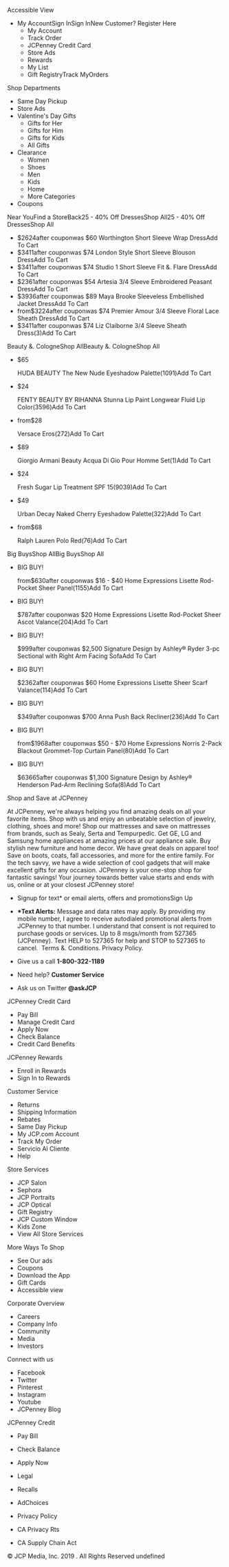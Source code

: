 Accessible View

*   My AccountSign InSign InNew Customer? Register Here
    *   My Account
    *   Track Order
    *   JCPenney Credit Card
    *   Store Ads
    *   Rewards
    *   My List
    *   Gift RegistryTrack MyOrders

Shop Departments

*   Same Day Pickup
*   Store Ads
*   Valentine's Day Gifts
    *   Gifts for Her
    *   Gifts for Him
    *   Gifts for Kids
    *   All Gifts
*   Clearance
    *   Women
    *   Shoes
    *   Men
    *   Kids
    *   Home
    *   More Categories
*   Coupons

Near YouFind a StoreBack25 - 40% Off DressesShop All25 - 40% Off DressesShop All

*   $2624after couponwas $60 Worthington Short Sleeve Wrap DressAdd To Cart
*   $3411after couponwas $74 London Style Short Sleeve Blouson DressAdd To Cart
*   $3411after couponwas $74 Studio 1 Short Sleeve Fit &. Flare DressAdd To Cart
*   $2361after couponwas $54 Artesia 3/4 Sleeve Embroidered Peasant DressAdd To Cart
*   $3936after couponwas $89 Maya Brooke Sleeveless Embellished Jacket DressAdd To Cart
*   from$3224after couponwas $74 Premier Amour 3/4 Sleeve Floral Lace Sheath DressAdd To Cart
*   $3411after couponwas $74 Liz Claiborne 3/4 Sleeve Sheath Dress(3)Add To Cart

Beauty &. CologneShop AllBeauty &. CologneShop All

*   $65
    
    HUDA BEAUTY The New Nude Eyeshadow Palette(1091)Add To Cart
*   $24
    
    FENTY BEAUTY BY RIHANNA Stunna Lip Paint Longwear Fluid Lip Color(3596)Add To Cart
*   from$28
    
    Versace Eros(272)Add To Cart
*   $89
    
    Giorgio Armani Beauty Acqua Di Gio Pour Homme Set(1)Add To Cart
*   $24
    
    Fresh Sugar Lip Treatment SPF 15(9039)Add To Cart
*   $49
    
    Urban Decay Naked Cherry Eyeshadow Palette(322)Add To Cart
*   from$68
    
    Ralph Lauren Polo Red(76)Add To Cart

Big BuysShop AllBig BuysShop All

*   BIG BUY!
    
    from$630after couponwas $16 - $40 Home Expressions Lisette Rod-Pocket Sheer Panel(1155)Add To Cart
*   BIG BUY!
    
    $787after couponwas $20 Home Expressions Lisette Rod-Pocket Sheer Ascot Valance(204)Add To Cart
*   BIG BUY!
    
    $999after couponwas $2,500 Signature Design by Ashley® Ryder 3-pc Sectional with Right Arm Facing SofaAdd To Cart
*   BIG BUY!
    
    $2362after couponwas $60 Home Expressions Lisette Sheer Scarf Valance(114)Add To Cart
*   BIG BUY!
    
    $349after couponwas $700 Anna Push Back Recliner(236)Add To Cart
*   BIG BUY!
    
    from$1968after couponwas $50 - $70 Home Expressions Norris 2-Pack Blackout Grommet-Top Curtain Panel(80)Add To Cart
*   BIG BUY!
    
    $63665after couponwas $1,300 Signature Design by Ashley® Henderson Pad-Arm Reclining Sofa(8)Add To Cart

Shop and Save at JCPenney

At JCPenney, we're always helping you find amazing deals on all your favorite items. Shop with us and enjoy an unbeatable selection of jewelry, clothing, shoes and more! Shop our mattresses and save on mattresses from brands, such as Sealy, Serta and Tempurpedic. Get GE, LG and Samsung home appliances at amazing prices at our appliance sale. Buy stylish new furniture and home decor. We have great deals on apparel too! Save on boots, coats, fall accessories, and more for the entire family. For the tech savvy, we have a wide selection of cool gadgets that will make excellent gifts for any occasion. JCPenney is your one-stop shop for fantastic savings! Your journey towards better value starts and ends with us, online or at your closest JCPenney store!

*   Signup for text\* or email alerts, offers and promotionsSign Up
*   **\*Text Alerts:** Message and data rates may apply. By providing my mobile number, I agree to receive autodialed promotional alerts from JCPenney to that number. I understand that consent is not required to purchase goods or services. Up to 8 msgs/month from 527365 (JCPenney). Text HELP to 527365 for help and STOP to 527365 to cancel.  Terms &. Conditions. Privacy Policy.

*   Give us a call **1-800-322-1189**
*   Need help? **Customer Service**
*   Ask us on Twitter **@askJCP**

JCPenney Credit Card

*   Pay Bill
*   Manage Credit Card
*   Apply Now
*   Check Balance
*   Credit Card Benefits

JCPenney Rewards

*   Enroll in Rewards
*   Sign In to Rewards

Customer Service

*   Returns
*   Shipping Information
*   Rebates
*   Same Day Pickup
*   My JCP.com Account
*   Track My Order
*   Servicio Al Cliente
*   Help

Store Services

*   JCP Salon
*   Sephora
*   JCP Portraits
*   JCP Optical
*   Gift Registry
*   JCP Custom Window
*   Kids Zone
*   View All Store Services

More Ways To Shop

*   See Our ads
*   Coupons
*   Download the App
*   Gift Cards
*   Accessible view

Corporate Overview

*   Careers
*   Company Info
*   Community
*   Media
*   Investors

Connect with us

*   Facebook
*   Twitter
*   Pinterest
*   Instagram
*   Youtube
*   JCPenney Blog

JCPenney Credit

*   Pay Bill
*   Check Balance
*   Apply Now

*   Legal
*   Recalls
*   AdChoices

*   Privacy Policy
*   CA Privacy Rts
*   CA Supply Chain Act

© JCP Media, Inc. 2019 . All Rights Reserved undefined